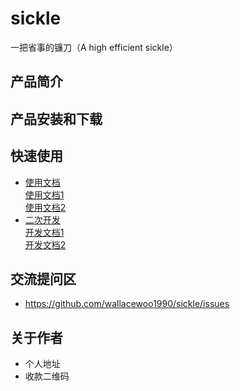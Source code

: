 # sickle

一把省事的镰刀（A high efficient sickle）

## 产品简介

## 产品安装和下载

## 快速使用

 - [使用文档](./doc/use/README.md)
 		<br> [使用文档1](./doc/use/use1.md)
 		<br> [使用文档2](./doc/use/use2.md)
 - [二次开发](./doc/dev/README.md)
  		<br> [开发文档1](./doc/dev/dev1.md)
 		<br> [开发文档2](./doc/dev/dev2.md)

## 交流提问区

- https://github.com/wallacewoo1990/sickle/issues

## 关于作者

- 个人地址
- 收款二维码






















